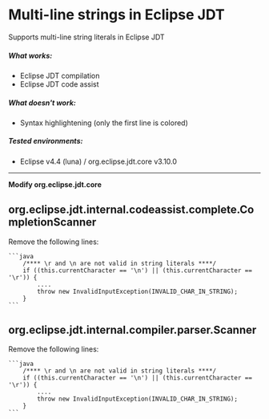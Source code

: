 Multi-line strings in Eclipse JDT
======================================

Supports multi-line string literals in Eclipse JDT

##### What works:
 - Eclipse JDT compilation
 - Eclipse JDT code assist

##### What doesn't work:
 - Syntax highlightening (only the first line is colored)

##### Tested environments:
 - Eclipse v4.4 (luna) / org.eclipse.jdt.core v3.10.0

------------------------------------------------------------------------------

**Modify org.eclipse.jdt.core**

org.eclipse.jdt.internal.codeassist.complete.CompletionScanner
--------------------------------------------------------------
Remove the following lines:

    ```java
        /**** \r and \n are not valid in string literals ****/
        if ((this.currentCharacter == '\n') || (this.currentCharacter == '\r')) {
            ....
            throw new InvalidInputException(INVALID_CHAR_IN_STRING);
        }
    ```

org.eclipse.jdt.internal.compiler.parser.Scanner
------------------------------------------------
Remove the following lines:

    ```java
        /**** \r and \n are not valid in string literals ****/
        if ((this.currentCharacter == '\n') || (this.currentCharacter == '\r')) {
            ....
            throw new InvalidInputException(INVALID_CHAR_IN_STRING);
        }
    ```

